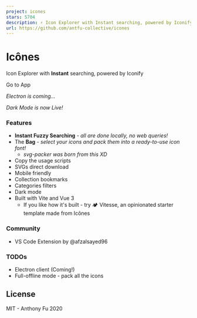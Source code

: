 ```yaml
---
project: icones
stars: 5704
description: ⚡️ Icon Explorer with Instant searching, powered by Iconify
url: https://github.com/antfu-collective/icones
---
```


Icônes
======

Icon Explorer with **Instant** searching, powered by Iconify

Go to App

_Electron is coming..._

_Dark Mode is now Live!_

### Features

-   **Instant Fuzzy Searching** _\- all are done locally, no web queries!_
-   The **Bag** _\- select your icons and pack them into a ready-to-use icon font!_
    -   _svg-packer was born from this XD_
-   Copy the usage scripts
-   SVGs direct download
-   Mobile friendly
-   Collection bookmarks
-   Categories filters
-   Dark mode
-   Built with Vite and Vue 3
    -   If you like how it's built - try 🏕 Vitesse, an opinionated starter template made from Icônes

### Community

-   VS Code Extension by @afzalsayed96

### TODOs

-   Electron client (Coming!)
-   Full-offline mode - pack all the icons

License
-------

MIT - Anthony Fu 2020
